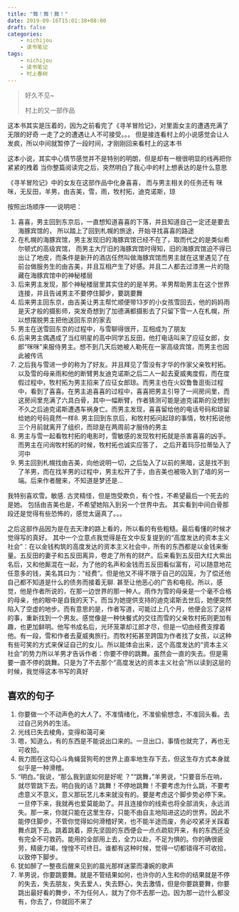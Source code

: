 ```yaml
---
title: "舞！舞！舞！"
date: 2019-09-16T15:01:38+08:00
draft: false
categories:
    - nichijou
    - 读书笔记
tags:
    - nichijou
    - 读书笔记
    - 村上春树
---
```



> 好久不见~
>
> 村上的又一部作品

这本书其实是压着的，因为之前看完了《寻羊冒险记》，对里面女主的遭遇充满了无限的好奇
一走了之的遭遇让人不可接受。。。
但是接连看村上的小说感觉会让人发疯，所以中间就暂停了一段时间，才刚刚回来看村上的这本书

这本小说，其实中心情节感觉并不是特别的明朗，但是却有一根很明显的线再把你紧紧的拽着
当你整篇阅读完之后，突然明白了我心中的村上想表达的是什么意思

《寻羊冒险记》中的女友在这部作品中化身喜喜，
而与男主相关的任务还有 咪咪，无反田，羊男，由吉美，雪，雨，牧村拓，迪克诺斯，琼

按照出场顺序一一说明吧：
1. 喜喜，男主回到东京后，一直想知道喜喜的下落，并且知道自己一定还是要去海豚宾馆的，
所以踏上了回到札幌的旅途，开始寻找喜喜的路途
2. 在札幌的海豚宾馆，男主发现旧的海豚宾馆已经不在了，取而代之的是类似希尔顿式的高级宾馆，
而男主大厅旧的海豚宾馆时得知，旧的海豚宾馆迫不得已出让了地皮，而条件是新开的酒店任然叫做海豚宾馆而男主就在这里遇见了在前台做服务生的由吉美，并且互相产生了好感。并且二人都去过漆黑一片的隐藏在海豚宾馆中的神秘楼层
3. 后来男主发现，那个神秘楼层里其实住的的是羊男。羊男帮助男主在这个世界连接，并且告诫男主不要停住脚步，要跳要舞
4. 后来男主回东京，由吉美让男主帮忙顺便带13岁的小女孩雪回去，他的妈妈雨是天才般的摄影师，突发奇想到了加德满都摄影去了只留下雪一人在札幌，所以想摆脱男主把他送回东京的家去
5. 男主在送雪回东京的过程中，与雪聊得很开，互相成为了朋友
6. 后来男主偶遇成了当红明星的高中同学五反田，他打电话叫来了应征女郎，女郎“咪咪”来服侍男主。想不到几天后她被人勒死在一家高级宾馆，而男主也因此被传讯
7. 之后我与雪进一步的称为了好友。并且拜见了雪没有才华的作家父亲牧村拓。以及雪的母亲雨和他的断臂男友迪克诺斯之后二人一起去夏威夷度假，而在度假过程中，牧村拓为男主招来了应征女郎琼。而男主也在火奴鲁鲁逛街过程中，看到了喜喜。在男主追喜喜的过程中，喜喜把男主引导了一间房间里，而这房间里充满了六具白骨，其中一幅断臂，作者猜测可能是迪克诺斯的没想到不久之后迪克诺斯遭遇车祸身亡。而男主发现，喜喜留给他的电话号码和琼留给她的号码竟然一样8. 男主回到东京后，和牧村拓问起琼的事情，牧村拓说他三个月前就离开了组织，而琼是在两周前才服侍的男主
9. 男主与雪一起看牧村拓的电影时，雪敏感的发现牧村拓就是杀害喜喜的凶手。而男主在问询牧村拓的时候，牧村拓也诚实应答了，
之后开着玛莎拉蒂坠入了河中
10. 男主回到札幌找由吉美，向他说明一切，之后坠入了以前的黑暗，这是找不到了羊男，而在找羊男的过程中，男主松开了手，由吉美也被吸入到了墙的另一端。后来作者醒来，不知道是梦还是...

我特别喜欢雪。敏感. 古灵精怪，但是饱受欺负，有个性，不希望最后一个死去的是她。
包括由吉美也是，不希望她陷入到另一个世界中去。
其实看到中间白骨那段还是觉得有些恐怖的，感觉太逼真了。。。

之后这部作品因为是在去天津的路上看的，所以看的有些粗糙。最后看懂的时候才觉得写的真好。
其中一个立意点我觉得是在文中反复提到的“高度发达的资本主义社会”：在以金钱构筑的高度发达的资本主义社会中，所有的东西都是以金钱来衡量。五反田的妻子和五反田离异，卷走了所有的财产。后来看到五反田大红大紫出名后，又和他厮混在一起，为了他的名声和金钱而五反田看似富有，可以随意地花任意多的钱，美名其曰为：“经费”。但是他又不得不限于自己的囚笼，为了偿还他自己都不知道是什么的债务而接着无聊. 甚至让他恶心的广告和电视。所以，感觉，他是作者所说的，在那一边世界的那一种人。雨作为雪的母亲是一个毫不合格的母亲，他的眼中是自我的天下。而当为她提供支持的迪克诺斯去世后，她便突然陷入了空虚的地步。而有意思的是，作者写道，可能过上几个月，他便会忘了这样的事，重新找到一个男友。感觉像是一种快餐式的交往而雪的父亲牧村拓则更加有趣，也更加鲜明。他写书成名后，光环笼罩却江郎才尽，但是一切由经费支撑着他。有一段，雪和作者去夏威夷旅行。而牧村拓甚至跨国为作者找了女孩，以这种有些可笑的方式来保证自己的女儿。所以能体会出来，这个高度发达的“资本主义社会”的势力所以羊男才告诉作者：你要不停的跳舞。虽然会一直的失去。但是需要一直不停的跳舞。只是为了不去那个“高度发达的资本主义社会”所以读到这层的时候，我觉得这本书写的真好

## 喜欢的句子

1. 你要做一个不动声色的大人了。不准情绪化，不准偷偷想念，不准回头看。去过自己另外的生活。
2. 光线已失去棱角，变得和蔼可亲
3. 嗯，知道么，有的东西是不能说出口来的。一旦出口，事情也就完了，再也无可收拾。
4. 我力图在这勾心斗角蝇营狗苟的世界上直率地生存下去，但这生存方式本身就似乎是一种滑稽。
5. “明白。”我说，“那么我到底如何是好呢 ？”“跳舞，”羊男说，“只要音乐在响，就尽管跳下去。明白我的话？跳舞！不停地跳舞！不要考虑为什么跳，不要考虑意义不意义，意义那玩艺儿本来就没有的。要是考虑这个脚步势必停下来。一旦停下来，我就再也爱莫能助了。并且连接你的线索也将全部消失，永远消失。那一来，你就只能在这里生存，只能不由自主地陷进这边的世界。因此不能停住脚步，不管你觉得如何滑稽好笑，也不能半途而废，务必咬紧牙关踩着舞点跳下去。跳着跳着，原先坚固的东西便会一点点疏软开来，有的东西还没有完全不可救药。能用的全部用上去，全力以赴，不足为惧的。你的确很疲劳，精疲力竭，惶惶不可终日。谁都有这种时候，觉得一切都错得不可收拾，以致停下脚步。
6. 犹如醉了一整夜后醒来见到的晨光那样迷蒙而凄婉的歌声
7. 羊男说，你要跳要舞。就是不管结果如何，也许你的人生和你的结果就是不停的失去，失去朋友，失去爱人，失去野心，失去激情，但是你要跳要舞，你要跳出最好看的舞步，不为任何人，就为了你不去那一边。因为那一边什么都没有，你去了，你就回不来了



